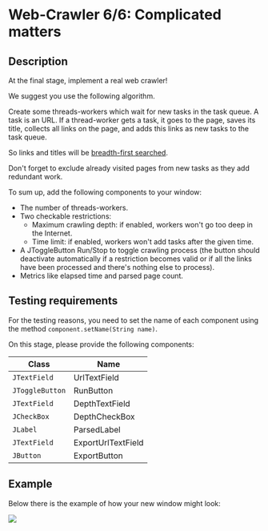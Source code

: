 # Web-Crawler 6/6: Complicated matters

## Description

At the final stage, implement a real web crawler!

We suggest you use the following algorithm.

Create some threads-workers which wait for new tasks in the task queue. A task is an URL. If a thread-worker gets a task, it goes to the page, saves its title, collects all links on the page, and adds this links as new tasks to the task queue.

So links and titles will be [breadth-first searched](https://en.wikipedia.org/wiki/Breadth-first_search).

Don't forget to exclude already visited pages from new tasks as they add redundant work.

To sum up, add the following components to your window:

- The number of threads-workers.
- Two checkable restrictions:
  - Maximum crawling depth: if enabled, workers won't go too deep in the Internet.
  - Time limit: if enabled, workers won't add tasks after the given time.
- A JToggleButton Run/Stop to toggle crawling process (the button should deactivate automatically if a restriction becomes valid or if all the links have been processed and there's nothing else to process).
- Metrics like elapsed time and parsed page count.

## Testing requirements

For the testing reasons, you need to set the name of each component using the method `component.setName(String name)`.

On this stage, please provide the following components:

| Class           | Name               |
| --------------- | ------------------ |
| `JTextField`    | UrlTextField       |
| `JToggleButton` | RunButton          |
| `JTextField`    | DepthTextField     |
| `JCheckBox`     | DepthCheckBox      |
| `JLabel`        | ParsedLabel        |
| `JTextField`    | ExportUrlTextField |
| `JButton`       | ExportButton       |

## Example

Below there is the example of how your new window might look:

![ ](https://ucarecdn.com/d7c94d48-02da-4484-9085-9517d629f65b/)
